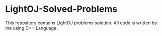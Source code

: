 # LightOJ-Solved-Problems
This repository contains LightOJ problems solution. All code is written by me using C++ Language.
